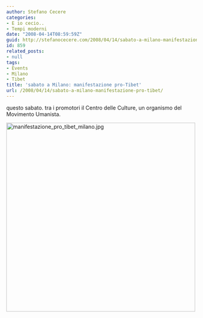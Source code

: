 ```yaml
---
author: Stefano Cecere
categories:
- E io cecio..
- Tempi moderni
date: "2008-04-14T08:59:59Z"
guid: http://stefanocecere.com/2008/04/14/sabato-a-milano-manifestazione-pro-tibet/
id: 859
related_posts:
- null
tags:
- Events
- Milano
- Tibet
title: 'sabato a Milano: manifestazione pro-Tibet'
url: /2008/04/14/sabato-a-milano-manifestazione-pro-tibet/
---
```


questo sabato. tra i promotori il Centro delle Culture, un organismo del Movimento Umanista.

[<img src='http://stefanocecere.com/wp-content/uploads/sites/3/2008/04/manifestazione_pro_tibet_milano.jpg' alt='manifestazione_pro_tibet_milano.jpg' width="500" />](http://stefanocecere.com/wp-content/uploads/sites/3/2008/04/manifestazione_pro_tibet_milano.jpg "manifestazione_pro_tibet_milano.jpg")